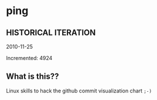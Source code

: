 # ping

## HISTORICAL ITERATION
2010-11-25

Incremented: 4924

## What is this?? 
Linux skills to hack the github commit visualization chart `;-)`
